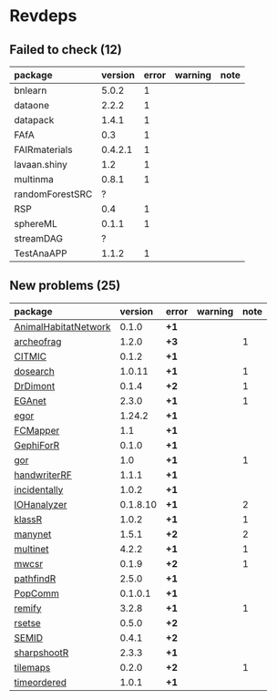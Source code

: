 # Revdeps

## Failed to check (12)

|package         |version |error |warning |note |
|:---------------|:-------|:-----|:-------|:----|
|bnlearn         |5.0.2   |1     |        |     |
|dataone         |2.2.2   |1     |        |     |
|datapack        |1.4.1   |1     |        |     |
|FAfA            |0.3     |1     |        |     |
|FAIRmaterials   |0.4.2.1 |1     |        |     |
|lavaan.shiny    |1.2     |1     |        |     |
|multinma        |0.8.1   |1     |        |     |
|randomForestSRC |?       |      |        |     |
|RSP             |0.4     |1     |        |     |
|sphereML        |0.1.1   |1     |        |     |
|streamDAG       |?       |      |        |     |
|TestAnaAPP      |1.1.2   |1     |        |     |

## New problems (25)

|package              |version  |error  |warning |note |
|:--------------------|:--------|:------|:-------|:----|
|[AnimalHabitatNetwork](problems.md#animalhabitatnetwork)|0.1.0    |__+1__ |        |     |
|[archeofrag](problems.md#archeofrag)|1.2.0    |__+3__ |        |1    |
|[CITMIC](problems.md#citmic)|0.1.2    |__+1__ |        |     |
|[dosearch](problems.md#dosearch)|1.0.11   |__+1__ |        |1    |
|[DrDimont](problems.md#drdimont)|0.1.4    |__+2__ |        |1    |
|[EGAnet](problems.md#eganet)|2.3.0    |__+1__ |        |1    |
|[egor](problems.md#egor)|1.24.2   |__+1__ |        |     |
|[FCMapper](problems.md#fcmapper)|1.1      |__+1__ |        |     |
|[GephiForR](problems.md#gephiforr)|0.1.0    |__+1__ |        |     |
|[gor](problems.md#gor)|1.0      |__+1__ |        |1    |
|[handwriterRF](problems.md#handwriterrf)|1.1.1    |__+1__ |        |     |
|[incidentally](problems.md#incidentally)|1.0.2    |__+1__ |        |     |
|[IOHanalyzer](problems.md#iohanalyzer)|0.1.8.10 |__+1__ |        |2    |
|[klassR](problems.md#klassr)|1.0.2    |__+1__ |        |1    |
|[manynet](problems.md#manynet)|1.5.1    |__+2__ |        |2    |
|[multinet](problems.md#multinet)|4.2.2    |__+1__ |        |1    |
|[mwcsr](problems.md#mwcsr)|0.1.9    |__+2__ |        |1    |
|[pathfindR](problems.md#pathfindr)|2.5.0    |__+1__ |        |     |
|[PopComm](problems.md#popcomm)|0.1.0.1  |__+1__ |        |     |
|[remify](problems.md#remify)|3.2.8    |__+1__ |        |1    |
|[rsetse](problems.md#rsetse)|0.5.0    |__+2__ |        |     |
|[SEMID](problems.md#semid)|0.4.1    |__+2__ |        |     |
|[sharpshootR](problems.md#sharpshootr)|2.3.3    |__+1__ |        |     |
|[tilemaps](problems.md#tilemaps)|0.2.0    |__+2__ |        |1    |
|[timeordered](problems.md#timeordered)|1.0.1    |__+1__ |        |     |

